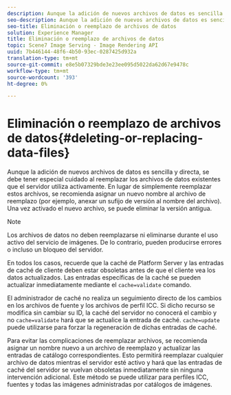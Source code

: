 ```yaml
---
description: Aunque la adición de nuevos archivos de datos es sencilla y directa, se debe tener especial cuidado al reemplazar los archivos de datos existentes que el servidor utiliza activamente. En lugar de simplemente reemplazar estos archivos, se recomienda asignar un nuevo nombre al archivo de reemplazo (por ejemplo, anexar un sufijo de versión al nombre del archivo). Una vez activado el nuevo archivo, se puede eliminar la versión antigua.
seo-description: Aunque la adición de nuevos archivos de datos es sencilla y directa, se debe tener especial cuidado al reemplazar los archivos de datos existentes que el servidor utiliza activamente. En lugar de simplemente reemplazar estos archivos, se recomienda asignar un nuevo nombre al archivo de reemplazo (por ejemplo, anexar un sufijo de versión al nombre del archivo). Una vez activado el nuevo archivo, se puede eliminar la versión antigua.
seo-title: Eliminación o reemplazo de archivos de datos
solution: Experience Manager
title: Eliminación o reemplazo de archivos de datos
topic: Scene7 Image Serving - Image Rendering API
uuid: 7b446144-48f6-4b50-93ec-0287425d932a
translation-type: tm+mt
source-git-commit: e8e5b07329bde3e23ee095d5022da62d67e9478c
workflow-type: tm+mt
source-wordcount: '393'
ht-degree: 0%

---
```



# Eliminación o reemplazo de archivos de datos{#deleting-or-replacing-data-files}

Aunque la adición de nuevos archivos de datos es sencilla y directa, se debe tener especial cuidado al reemplazar los archivos de datos existentes que el servidor utiliza activamente. En lugar de simplemente reemplazar estos archivos, se recomienda asignar un nuevo nombre al archivo de reemplazo (por ejemplo, anexar un sufijo de versión al nombre del archivo). Una vez activado el nuevo archivo, se puede eliminar la versión antigua.

>[!NOTE]
>
>Los archivos de datos no deben reemplazarse ni eliminarse durante el uso activo del servicio de imágenes. De lo contrario, pueden producirse errores o incluso un bloqueo del servidor.

En todos los casos, recuerde que la caché de Platform Server y las entradas de caché de cliente deben estar obsoletas antes de que el cliente vea los datos actualizados. Las entradas específicas de la caché se pueden actualizar inmediatamente mediante el `cache=validate` comando.

El administrador de caché no realiza un seguimiento directo de los cambios en los archivos de fuente y los archivos de perfil ICC. Si dicho recurso se modifica sin cambiar su ID, la caché del servidor no conocerá el cambio y no `cache=validate` hará que se actualice la entrada de caché. `cache=update` puede utilizarse para forzar la regeneración de dichas entradas de caché.

Para evitar las complicaciones de reemplazar archivos, se recomienda asignar un nombre nuevo a un archivo de reemplazo y actualizar las entradas de catálogo correspondientes. Esto permitirá reemplazar cualquier archivo de datos mientras el servidor esté activo y hará que las entradas de caché del servidor se vuelvan obsoletas inmediatamente sin ninguna intervención adicional. Este método se puede utilizar para perfiles ICC, fuentes y todas las imágenes administradas por catálogos de imágenes.
